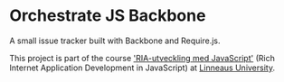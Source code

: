 Orchestrate JS Backbone
===========

A small issue tracker built with Backbone and Require.js.

This project is part of the course ['RIA-utveckling med JavaScript'](https://coursepress.lnu.se/kurs/ria-utveckling-med-javascript/) (Rich Internet Application Development in JavaScript) at [Linneaus University](http://lnu.se/?l=en).
